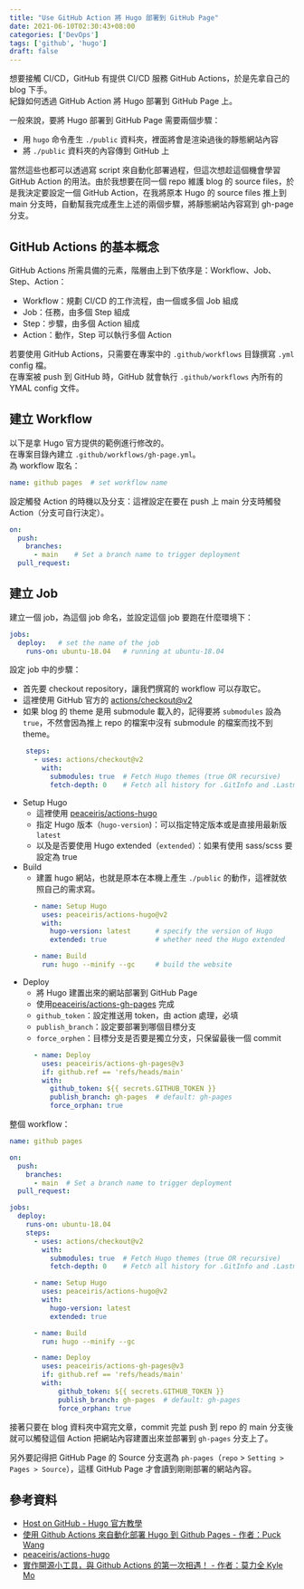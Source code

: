 ```yaml
---
title: "Use GitHub Action 將 Hugo 部署到 GitHub Page"
date: 2021-06-10T02:30:43+08:00
categories: ['DevOps']
tags: ['github', 'hugo']
draft: false
---
```


想要接觸 CI/CD，GitHub 有提供 CI/CD 服務 GitHub Actions，於是先拿自己的 blog 下手。  
紀錄如何透過 GitHub Action 將 Hugo 部署到 GitHub Page 上。

<!--more-->

一般來說，要將 Hugo 部署到 GitHub Page 需要兩個步驟：

- 用 `hugo` 命令產生 `./public` 資料夾，裡面將會是渲染過後的靜態網站內容
- 將 `./public` 資料夾的內容傳到 GitHub 上

當然這些也都可以透過寫 script 來自動化部署過程，但這次想趁這個機會學習 GitHub Action 的用法。由於我想要在同一個 repo 維護 blog 的 source files，於是我決定要設定一個 GitHub Action，在我將原本 Hugo 的 source files 推上到 main 分支時，自動幫我完成產生上述的兩個步驟，將靜態網站內容寫到 gh-page 分支。

## GitHub Actions 的基本概念

GitHub Actions 所需具備的元素，階層由上到下依序是：Workflow、Job、Step、Action：

- Workflow：規劃 CI/CD 的工作流程，由一個或多個 Job 組成
- Job：任務，由多個 Step 組成
- Step：步驟，由多個 Action 組成
- Action：動作，Step 可以執行多個 Action
  
若要使用 GitHub Actions，只需要在專案中的 `.github/workflows` 目錄撰寫 `.yml` config 檔。  
在專案被 push 到 GitHub 時，GitHub 就會執行 `.github/workflows` 內所有的 YMAL config 文件。

## 建立 Workflow

以下是拿 Hugo 官方提供的範例進行修改的。  
在專案目錄內建立 `.github/workflows/gh-page.yml`。  
為 workflow 取名：

```yml
name: github pages  # set workflow name
```

設定觸發 Action 的時機以及分支：這裡設定在要在 push 上 main 分支時觸發 Action（分支可自行決定）。

```yml
on:
  push:
    branches:
      - main    # Set a branch name to trigger deployment
  pull_request:
```

## 建立 Job

建立一個 job，為這個 job 命名，並設定這個 job 要跑在什麼環境下：  

```yml
jobs:
  deploy:   # set the name of the job
    runs-on: ubuntu-18.04   # running at ubuntu-18.04
```

設定 job 中的步驟：

- 首先要 checkout repository，讓我們撰寫的 workflow 可以存取它。
- 這裡使用 GitHub 官方的 [actions/checkout@v2](https://github.com/actions/checkout)
- 如果 blog 的 theme 是用 submodule 載入的，記得要將 `submodules` 設為 `true`，不然會因為推上 repo 的檔案中沒有 submodule 的檔案而找不到 theme。

```yml
    steps:
      - uses: actions/checkout@v2
        with:
          submodules: true  # Fetch Hugo themes (true OR recursive)
          fetch-depth: 0    # Fetch all history for .GitInfo and .Lastmod
```

- Setup Hugo
  - 這裡使用 [peaceiris/actions-hugo](https://github.com/peaceiris/actions-hugo#getting-started)
  - 指定 Hugo 版本（`hugo-version`)：可以指定特定版本或是直接用最新版 `latest`
  - 以及是否要使用 Hugo extended（`extended`）：如果有使用 sass/scss 要設定為 true
- Build
  - 建置 hugo 網站，也就是原本在本機上產生 `./public` 的動作，這裡就依照自己的需求寫。

```yml
      - name: Setup Hugo
        uses: peaceiris/actions-hugo@v2
        with:
          hugo-version: latest      # specify the version of Hugo
          extended: true            # whether need the Hugo extended

      - name: Build
        run: hugo --minify --gc     # build the website
```

- Deploy
  - 將 Hugo 建置出來的網站部署到 GitHub Page
  - 使用[peaceiris/actions-gh-pages](https://github.com/peaceiris/actions-gh-pages) 完成
  - `github_token`：設定推送用 token，由 action 處理，必填
  - `publish_branch`：設定要部署到哪個目標分支
  - `force_orphen`：目標分支是否要是獨立分支，只保留最後一個 commit

```yml
      - name: Deploy
        uses: peaceiris/actions-gh-pages@v3
        if: github.ref == 'refs/heads/main'
        with:
          github_token: ${{ secrets.GITHUB_TOKEN }}
          publish_branch: gh-pages  # default: gh-pages
          force_orphan: true 

```

整個 workflow：

```yml
name: github pages

on:
  push:
    branches:
      - main  # Set a branch name to trigger deployment
  pull_request:

jobs:
  deploy:
    runs-on: ubuntu-18.04
    steps:
      - uses: actions/checkout@v2
        with:
          submodules: true  # Fetch Hugo themes (true OR recursive)
          fetch-depth: 0    # Fetch all history for .GitInfo and .Lastmod

      - name: Setup Hugo
        uses: peaceiris/actions-hugo@v2
        with:
          hugo-version: latest
          extended: true

      - name: Build
        run: hugo --minify --gc

      - name: Deploy
        uses: peaceiris/actions-gh-pages@v3
        if: github.ref == 'refs/heads/main'
        with:
            github_token: ${{ secrets.GITHUB_TOKEN }}
            publish_branch: gh-pages  # default: gh-pages
            force_orphan: true

```

接著只要在 blog 資料夾中寫完文章，commit 完並 push 到 repo 的 main 分支後就可以觸發這個 Action 把網站內容建置出來並部署到 `gh-pages` 分支上了。

另外要記得把 GitHub Page 的 Source 分支選為 `ph-pages`（`repo` > `Setting > Pages > Source`），這樣 GitHub Page 才會讀到剛剛部署的網站內容。

## 參考資料

- [Host on GitHub - Hugo 官方教學](https://gohugo.io/hosting-and-deployment/hosting-on-github/#build-hugo-with-github-action)
- [使用 Github Actions 來自動化部署 Hugo 到 Github Pages - 作者：Puck Wang](https://blog.puckwang.com/post/2020/use-github-actions-deploy-hugo/)
- [peaceiris/actions-hugo](https://github.com/peaceiris/actions-hugo#getting-started)
- [實作開源小工具，與 Github Actions 的第一次相遇！ - 作者：莫力全 Kyle Mo](https://medium.com/starbugs/%E5%AF%A6%E4%BD%9C%E9%96%8B%E6%BA%90%E5%B0%8F%E5%B7%A5%E5%85%B7-%E8%88%87-github-actions-%E7%9A%84%E7%AC%AC%E4%B8%80%E6%AC%A1%E7%9B%B8%E9%81%87-3dd2d70eeb)  